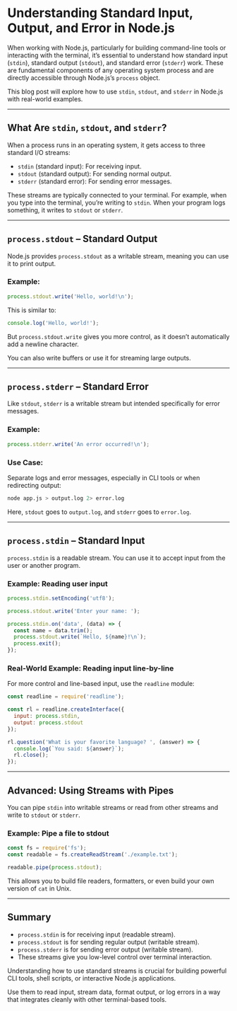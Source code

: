# Understanding Standard Input, Output, and Error in Node.js

When working with Node.js, particularly for building command-line tools or interacting with the terminal, it’s essential to understand how standard input (`stdin`), standard output (`stdout`), and standard error (`stderr`) work. These are fundamental components of any operating system process and are directly accessible through Node.js’s `process` object.

This blog post will explore how to use `stdin`, `stdout`, and `stderr` in Node.js with real-world examples.

---

## What Are `stdin`, `stdout`, and `stderr`?

When a process runs in an operating system, it gets access to three standard I/O streams:

* `stdin` (standard input): For receiving input.
* `stdout` (standard output): For sending normal output.
* `stderr` (standard error): For sending error messages.

These streams are typically connected to your terminal. For example, when you type into the terminal, you’re writing to `stdin`. When your program logs something, it writes to `stdout` or `stderr`.

---

## `process.stdout` – Standard Output

Node.js provides `process.stdout` as a writable stream, meaning you can use it to print output.

### Example:

```js
process.stdout.write('Hello, world!\n');
```

This is similar to:

```js
console.log('Hello, world!');
```

But `process.stdout.write` gives you more control, as it doesn’t automatically add a newline character.

You can also write buffers or use it for streaming large outputs.

---

## `process.stderr` – Standard Error

Like `stdout`, `stderr` is a writable stream but intended specifically for error messages.

### Example:

```js
process.stderr.write('An error occurred!\n');
```

### Use Case:

Separate logs and error messages, especially in CLI tools or when redirecting output:

```bash
node app.js > output.log 2> error.log
```

Here, `stdout` goes to `output.log`, and `stderr` goes to `error.log`.

---

## `process.stdin` – Standard Input

`process.stdin` is a readable stream. You can use it to accept input from the user or another program.

### Example: Reading user input

```js
process.stdin.setEncoding('utf8');

process.stdout.write('Enter your name: ');

process.stdin.on('data', (data) => {
  const name = data.trim();
  process.stdout.write(`Hello, ${name}!\n`);
  process.exit();
});
```

### Real-World Example: Reading input line-by-line

For more control and line-based input, use the `readline` module:

```js
const readline = require('readline');

const rl = readline.createInterface({
  input: process.stdin,
  output: process.stdout
});

rl.question('What is your favorite language? ', (answer) => {
  console.log(`You said: ${answer}`);
  rl.close();
});
```

---

## Advanced: Using Streams with Pipes

You can pipe `stdin` into writable streams or read from other streams and write to `stdout` or `stderr`.

### Example: Pipe a file to stdout

```js
const fs = require('fs');
const readable = fs.createReadStream('./example.txt');

readable.pipe(process.stdout);
```

This allows you to build file readers, formatters, or even build your own version of `cat` in Unix.

---

## Summary

* `process.stdin` is for receiving input (readable stream).
* `process.stdout` is for sending regular output (writable stream).
* `process.stderr` is for sending error output (writable stream).
* These streams give you low-level control over terminal interaction.

Understanding how to use standard streams is crucial for building powerful CLI tools, shell scripts, or interactive Node.js applications.

Use them to read input, stream data, format output, or log errors in a way that integrates cleanly with other terminal-based tools.
